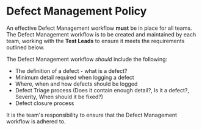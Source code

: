 # Defect Management Policy

An effective Defect Management workflow **must** be in place for all teams. The Defect Management workflow is to be created and maintained by each team, working with the **Test Leads** to ensure it meets the requirements outlined below.

The Defect Management workflow *should* include the following:

- The definition of a defect - what is a defect?
- Minimum detail required when logging a defect
- Where, when and how defects should be logged
- Defect Triage process (Does it contain enough detail?, Is it a defect?, Severity, When should it be fixed?) 
- Defect closure process

It is the team's responsibility to ensure that the Defect Management workflow is adhered to.



